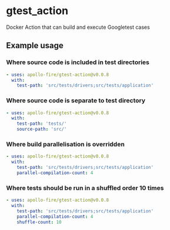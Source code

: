 # gtest_action
Docker Action that can build and execute Googletest cases

## Example usage
### Where source code is included in test directories
```yaml
- uses: apollo-fire/gtest-action@v0.0.8
  with:
    test-path: 'src/tests/drivers;src/tests/application'
```
### Where source code is separate to test directory
```yaml
- uses: apollo-fire/gtest-action@v0.0.8
  with:
    test-path: 'tests/'
    source-path: 'src/'
```
### Where build parallelisation is overridden
```yaml
- uses: apollo-fire/gtest-action@v0.0.8
  with:
    test-path: 'src/tests/drivers;src/tests/application'
    parallel-compilation-count: 4
```
### Where tests should be run in a shuffled order 10 times
```yaml
- uses: apollo-fire/gtest-action@v0.0.8
  with:
    test-path: 'src/tests/drivers;src/tests/application'
    parallel-compilation-count: 4
    shuffle-count: 10
```

